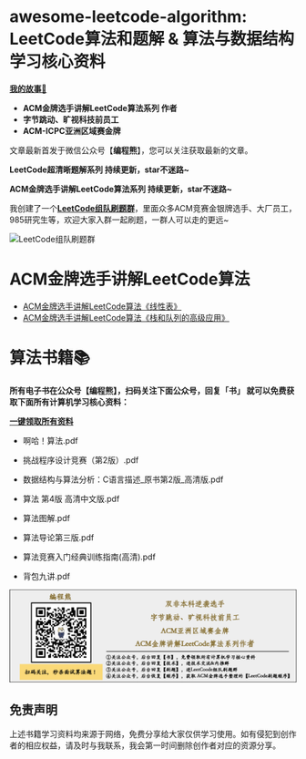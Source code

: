 # awesome-leetcode-algorithm: LeetCode算法和题解 & 算法与数据结构学习核心资料

[**我的故事💖**](https://mp.weixin.qq.com/s/goJ_kJ9jKAksFZfeNb51-w)

- **ACM金牌选手讲解LeetCode算法系列 作者**
- **字节跳动、旷视科技前员工**
- **ACM-ICPC亚洲区域赛金牌**



文章最新首发于微信公众号【**编程熊**】，您可以关注获取最新的文章。

**LeetCode超清晰题解系列 持续更新，star不迷路~**

**ACM金牌选手讲解LeetCode算法系列 持续更新，star不迷路~**


我创建了一个[**LeetCode组队刷题群**](https://mp.weixin.qq.com/s/TsTcCDboXwnTnUeIW3Zg9Q)，里面众多ACM竞赛金银牌选手、大厂员工，985研究生等，欢迎大家入群一起刷题，一群人可以走的更远~

<img width="276" alt="LeetCode组队刷题群" src="https://user-images.githubusercontent.com/87517460/128285841-c7a2ba8c-7ff9-4933-a8bd-e8883912aefd.jpeg">



# ACM金牌选手讲解LeetCode算法

- [ACM金牌选手讲解LeetCode算法《线性表》](https://mp.weixin.qq.com/s/qwaYOFIksFVqZtA_nisl6g)
- [ACM金牌选手讲解LeetCode算法《栈和队列的高级应用》](https://mp.weixin.qq.com/s/I3DQOUmABmWav4nrAiI3Fg)


# 算法书籍📚

**所有电子书在公众号【编程熊】，扫码关注下面公众号，回复「书」 就可以免费获取下面所有计算机学习核心资料：**

[**一键领取所有资料**](https://mp.weixin.qq.com/s/AgoVT6LkHojzG6ixbWgGJw)

- 啊哈！算法.pdf

- 挑战程序设计竞赛（第2版）.pdf

- 数据结构与算法分析：C语言描述_原书第2版_高清版.pdf

- 算法 第4版 高清中文版.pdf

- 算法图解.pdf

- 算法导论第三版.pdf

- 算法竞赛入门经典训练指南(高清).pdf

- 背包九讲.pdf


<img width="676" alt="二维码" src="https://github.com/hicodebear/images/blob/main/%E6%AD%A3%E8%A7%86%E5%9B%BE.png">


## 免责声明
上述书籍学习资料均来源于网络，免费分享给大家仅供学习使用。如有侵犯到创作者的相应权益，请及时与我联系，我会第一时间删除创作者对应的资源分享。

